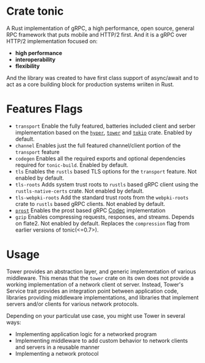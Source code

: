 # Crate tonic

A Rust implementation of gRPC, a high performance, open source, general RPC framework that puts mobile and HTTP/2 first. And it is a gRPC over HTTP/2 implementation focused on:

* **high performance**
* **interoperability**
* **flexibility**

And the library was created to have first class support of async/await and to act as a core building block for production systems wriiten in Rust.


# Features Flags

* `transport` Enable the fully featured, batteries included client and serber implementation based on the [`hyper`](hyper.md#crate-hyper), [`tower`](tower.md#crate-tower) and [`tokio`](tokio.md#crate-tokio) crate. Enabled by default.
* `channel` Enables just the full featured channel/client portion of the `transport` feature
* `codegen` Enables all the required exports and optional dependencies required for `tonic-build`. Enabled by default.
* `tls` Enables the `rustls` based TLS options for the `transport` feature. Not enabled by default.
* `tls-roots` Adds system trust roots to `rustls` based gRPC client using the `rustls-native-certs` crate. Not enabled by default.
* `tls-webpki-roots` Add the standard trust roots from the `webpki-roots` crate to `rustls` based gRPC clients. Not enabled by default.
* [`prost`](prost.md#crate-prost) Enables the prost based gRPC [Codec](codec.md#trait-codec) implementation
* `gzip` Enables compressing requests, responses, and streams. Depends on flate2. Not enabled by default. Replaces the `compression` flag from earlier versions of tonic(<=0.7>).

# Usage

Tower provides an abstraction layer, and generic implementation of various middleware. This menas that the `tower` crate on its own does not provide a working implementation of a network client ot server. Instead, Tower's Service trait provides an integration point between application code, libraries providing middleware implementations, and libraries that implement servers and/or clients for various network protocols.

Depending on your particulat use case, you might use Tower in several ways:

* Implementing application logic for a networked program
* Implementing middleware to add custom behavior to network clients and servers in a reusable manner
* Implementing a network protocol
